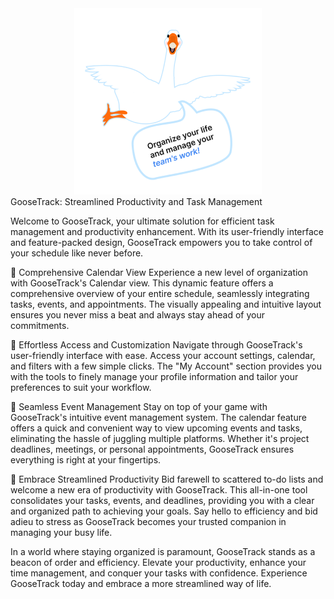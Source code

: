 <div style="text-align: center;">
  <img src="./public/goose.png" alt="GooseTrack" />
</div>
 GooseTrack: Streamlined Productivity and Task
Management

Welcome to GooseTrack, your ultimate solution for efficient task management and
productivity enhancement. With its user-friendly interface and feature-packed
design, GooseTrack empowers you to take control of your schedule like never
before.

📅 Comprehensive Calendar View Experience a new level of organization with
GooseTrack's Calendar view. This dynamic feature offers a comprehensive overview
of your entire schedule, seamlessly integrating tasks, events, and appointments.
The visually appealing and intuitive layout ensures you never miss a beat and
always stay ahead of your commitments.

🔧 Effortless Access and Customization Navigate through GooseTrack's
user-friendly interface with ease. Access your account settings, calendar, and
filters with a few simple clicks. The "My Account" section provides you with the
tools to finely manage your profile information and tailor your preferences to
suit your workflow.

📆 Seamless Event Management Stay on top of your game with GooseTrack's
intuitive event management system. The calendar feature offers a quick and
convenient way to view upcoming events and tasks, eliminating the hassle of
juggling multiple platforms. Whether it's project deadlines, meetings, or
personal appointments, GooseTrack ensures everything is right at your
fingertips.

🚀 Embrace Streamlined Productivity Bid farewell to scattered to-do lists and
welcome a new era of productivity with GooseTrack. This all-in-one tool
consolidates your tasks, events, and deadlines, providing you with a clear and
organized path to achieving your goals. Say hello to efficiency and bid adieu to
stress as GooseTrack becomes your trusted companion in managing your busy life.

In a world where staying organized is paramount, GooseTrack stands as a beacon
of order and efficiency. Elevate your productivity, enhance your time
management, and conquer your tasks with confidence. Experience GooseTrack today
and embrace a more streamlined way of life.
